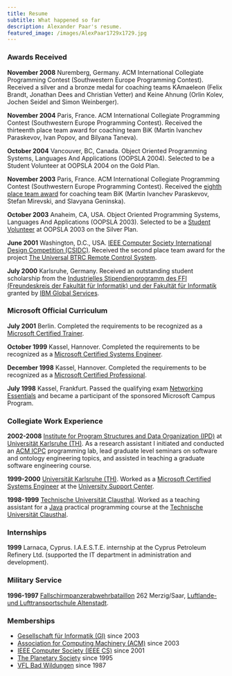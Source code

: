 ```yaml
---
title: Resume
subtitle: What happened so far
description: Alexander Paar's resume.
featured_image: /images/AlexPaar1729x1729.jpg
---
```


### Awards Received

**November 2008** Nuremberg, Germany. ACM International Collegiate Programming Contest (Southwestern Europe Programming Contest). Received a silver and a bronze medal for coaching teams KAmaeleon (Felix Brandt, Jonathan Dees and Christian Vetter) and Keine Ahnung (Orlin Kolev, Jochen Seidel and Simon Weinberger).

**November 2004** Paris, France. ACM International Collegiate Programming Contest (Southwestern Europe Programming Contest). Received the thirteenth place team award for coaching team BiK (Martin Ivanchev Paraskevov, Ivan Popov, and Bilyana Taneva).

**October 2004** Vancouver, BC, Canada. Object Oriented Programming Systems, Languages And Applications (OOPSLA 2004). Selected to be a Student Volunteer at OOPSLA 2004 on the Gold Plan.

**November 2003** Paris, France. ACM International Collegiate Programming Contest (Southwestern Europe Programming Contest). Received the [eighth place team award](/blog/swerc-2003) for coaching team BiK (Martin Ivanchev Paraskevov, Stefan Mirevski, and Slavyana Geninska).

**October 2003** Anaheim, CA, USA. Object Oriented Programming Systems, Languages And Applications (OOPSLA 2003). Selected to be a [Student Volunteer](/blog/oopsla-2003) at OOPSLA 2003 on the Silver Plan.

**June 2001** Washington, D.C., USA. [IEEE Computer Society International Design Competition (CSIDC)](http://www.computer.org/portal/web/csidc/). Received the second place team award for the project [The Universal BTRC Remote Control System](/blog/csidc-2001).

**July 2000** Karlsruhe, Germany. Received an outstanding student scholarship from the [Industrielles Stipendienprogramm des FFI (Freundeskreis der Fakultät für Informatik) und der Fakultät für Informatik](http://www.ipd.uka.de/ffi-stipendium/) granted by [IBM Global Services](http://www.ibm.com/services/).


### Microsoft Official Curriculum

**July 2001** Berlin. Completed the requirements to be recognized as a [Microsoft Certified Trainer](/images/blog/microsoft-official-curriculum/mct.jpg).

**October 1999** Kassel, Hannover. Completed the requirements to be recognized as a [Microsoft Certified Systems Engineer](/images/blog/microsoft-official-curriculum/mcse.jpg).

**December 1998** Kassel, Hannover. Completed the requirements to be recognized as a [Microsoft Certified Professional](/images/blog/microsoft-official-curriculum/mcp.jpg).

**July 1998** Kassel, Frankfurt. Passed the qualifying exam [Networking Essentials](/images/blog/microsoft-official-curriculum/networking-essentials.jpg) and became a participant of the sponsored Microsoft Campus Program.


### Collegiate Work Experience

**2002-2008** [Institute for Program Structures and Data Organization (IPD)](http://wwwipd.ira.uka.de/) at [Universität Karlsruhe (TH)](http://www.uni-karlsruhe.de/). As a research assistant I initiated and conducted an [ACM ICPC](http://icpc.baylor.edu/) programming lab, lead graduate level seminars on software and ontology engineering topics, and assisted in teaching a graduate software engineering course.

**1999-2000** [Universität Karlsruhe (TH)](http://www.uni-karlsruhe.de/). Worked as a [Microsoft Certified Systems Engineer](http://en.wikipedia.org/wiki/Microsoft_Certified_Professional#Microsoft_Certified_Systems_Engineer_or_M.C.S.E.) at the [University Support Center](https://www.escde.net/).

**1998-1999** [Technische Universität Clausthal](http://www.tu-clausthal.de/). Worked as a teaching assistant for a [Java](http://en.wikipedia.org/wiki/Java_(programming_language)) practical programming course at the [Technische Universität Clausthal](http://www.in.tu-clausthal.de/).


### Internships

**1999** Larnaca, Cyprus. I.A.E.S.T.E. internship at the Cyprus Petroleum Refinery Ltd. (supported the IT department in administration and development).


### Military Service

**1996-1997** [Fallschirmpanzerabwehrbataillon](http://de.wikipedia.org/wiki/Liste_der_Fallschirmj%C3%A4gerverb%C3%A4nde_der_Bundeswehr#Fallschirmpanzerabwehrbataillone) 262 Merzig/Saar, [Luftlande- und Lufttransportschule Altenstadt](http://de.wikipedia.org/wiki/Luftlande-_und_Lufttransportschule).


### Memberships

- [Gesellschaft für Informatik (GI)](https://gi.de/) since 2003
- [Association for Computing Machinery (ACM)](https://www.acm.org/) since 2003
- [IEEE Computer Society (IEEE CS)](https://www.computer.org/) since 2001
- [The Planetary Society](http://planetary.org/) since 1995
- [VFL Bad Wildungen](http://www.vfl-badwildungen.de/) since 1987
